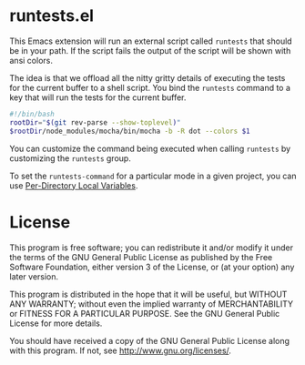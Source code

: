 # runtests.el

This Emacs extension will run an external script called `runtests` that should
be in your path. If the script fails the output of the script will be shown with
ansi colors.

The idea is that we offload all the nitty gritty details of executing the tests
for the current buffer to a shell script. You bind the `runtests` command to a
key that will run the tests for the current buffer.

```sh
#!/bin/bash
rootDir="$(git rev-parse --show-toplevel)"
$rootDir/node_modules/mocha/bin/mocha -b -R dot --colors $1
```
You can customize the command being executed when calling `runtests` by
customizing the `runtests` group.

To set the `runtests-command` for a particular mode in a given project, you can use
[Per-Directory Local Variables](http://www.gnu.org/software/emacs/manual/html_node/emacs/Directory-Variables.html).

# License

This program is free software; you can redistribute it and/or modify it under
the terms of the GNU General Public License as published by the Free Software
Foundation, either version 3 of the License, or (at your option) any later
version.

This program is distributed in the hope that it will be useful, but WITHOUT ANY
WARRANTY; without even the implied warranty of MERCHANTABILITY or FITNESS FOR A
PARTICULAR PURPOSE. See the GNU General Public License for more details.

You should have received a copy of the GNU General Public License along with
this program. If not, see http://www.gnu.org/licenses/.
